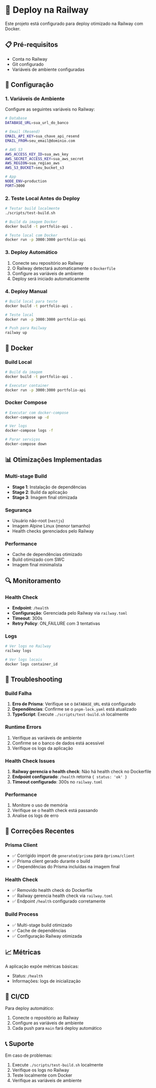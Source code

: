 # 🚀 Deploy na Railway

Este projeto está configurado para deploy otimizado na Railway com Docker.

## 📋 Pré-requisitos

- Conta no Railway
- Git configurado
- Variáveis de ambiente configuradas

## 🔧 Configuração

### 1. Variáveis de Ambiente

Configure as seguintes variáveis no Railway:

```bash
# Database
DATABASE_URL=sua_url_do_banco

# Email (Resend)
EMAIL_API_KEY=sua_chave_api_resend
EMAIL_FROM=seu_email@dominio.com

# AWS S3
AWS_ACCESS_KEY_ID=sua_aws_key
AWS_SECRET_ACCESS_KEY=sua_aws_secret
AWS_REGION=sua_regiao_aws
AWS_S3_BUCKET=seu_bucket_s3

# App
NODE_ENV=production
PORT=3000
```

### 2. Teste Local Antes do Deploy

```bash
# Testar build localmente
./scripts/test-build.sh

# Build da imagem Docker
docker build -t portfolio-api .

# Teste local com Docker
docker run -p 3000:3000 portfolio-api
```

### 3. Deploy Automático

1. Conecte seu repositório ao Railway
2. O Railway detectará automaticamente o `Dockerfile`
3. Configure as variáveis de ambiente
4. Deploy será iniciado automaticamente

### 4. Deploy Manual

```bash
# Build local para teste
docker build -t portfolio-api .

# Teste local
docker run -p 3000:3000 portfolio-api

# Push para Railway
railway up
```

## 🐳 Docker

### Build Local

```bash
# Build da imagem
docker build -t portfolio-api .

# Executar container
docker run -p 3000:3000 portfolio-api
```

### Docker Compose

```bash
# Executar com docker-compose
docker-compose up -d

# Ver logs
docker-compose logs -f

# Parar serviços
docker-compose down
```

## 📊 Otimizações Implementadas

### Multi-stage Build

- **Stage 1**: Instalação de dependências
- **Stage 2**: Build da aplicação
- **Stage 3**: Imagem final otimizada

### Segurança

- Usuário não-root (`nestjs`)
- Imagem Alpine Linux (menor tamanho)
- Health checks gerenciados pelo Railway

### Performance

- Cache de dependências otimizado
- Build otimizado com SWC
- Imagem final minimalista

## 🔍 Monitoramento

### Health Check

- **Endpoint**: `/health`
- **Configuração**: Gerenciada pelo Railway via `railway.toml`
- **Timeout**: 300s
- **Retry Policy**: ON_FAILURE com 3 tentativas

### Logs

```bash
# Ver logs no Railway
railway logs

# Ver logs locais
docker logs container_id
```

## 🚨 Troubleshooting

### Build Falha

1. **Erro de Prisma**: Verifique se o `DATABASE_URL` está configurado
2. **Dependências**: Confirme se o `pnpm-lock.yaml` está atualizado
3. **TypeScript**: Execute `./scripts/test-build.sh` localmente

### Runtime Errors

1. Verifique as variáveis de ambiente
2. Confirme se o banco de dados está acessível
3. Verifique os logs da aplicação

### Health Check Issues

1. **Railway gerencia o health check**: Não há health check no Dockerfile
2. **Endpoint configurado**: `/health` retorna `{ status: 'ok' }`
3. **Timeout configurado**: 300s no `railway.toml`

### Performance

1. Monitore o uso de memória
2. Verifique se o health check está passando
3. Analise os logs de erro

## 🔧 Correções Recentes

### Prisma Client

- ✅ Corrigido import de `generated/prisma` para `@prisma/client`
- ✅ Prisma client gerado durante o build
- ✅ Dependências do Prisma incluídas na imagem final

### Health Check

- ✅ Removido health check do Dockerfile
- ✅ Railway gerencia health check via `railway.toml`
- ✅ Endpoint `/health` configurado corretamente

### Build Process

- ✅ Multi-stage build otimizado
- ✅ Cache de dependências
- ✅ Configuração Railway otimizada

## 📈 Métricas

A aplicação expõe métricas básicas:

- Status: `/health`
- Informações: logs de inicialização

## 🔄 CI/CD

Para deploy automático:

1. Conecte o repositório ao Railway
2. Configure as variáveis de ambiente
3. Cada push para `main` fará deploy automático

## 📞 Suporte

Em caso de problemas:

1. Execute `./scripts/test-build.sh` localmente
2. Verifique os logs no Railway
3. Teste localmente com Docker
4. Verifique as variáveis de ambiente
